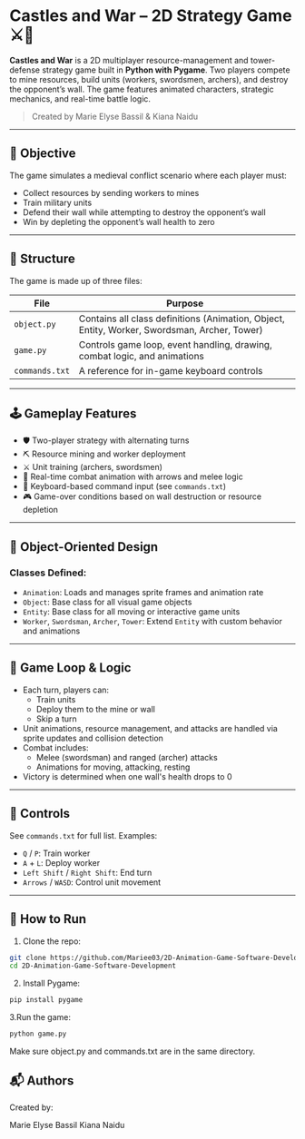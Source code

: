 # Castles and War – 2D Strategy Game ⚔️🏰

**Castles and War** is a 2D multiplayer resource-management and tower-defense strategy game built in **Python with Pygame**. Two players compete to mine resources, build units (workers, swordsmen, archers), and destroy the opponent’s wall. The game features animated characters, strategic mechanics, and real-time battle logic.

> Created by Marie Elyse Bassil & Kiana Naidu

---

## 🎯 Objective

The game simulates a medieval conflict scenario where each player must:
- Collect resources by sending workers to mines
- Train military units
- Defend their wall while attempting to destroy the opponent’s wall
- Win by depleting the opponent’s wall health to zero

---

## 🧩 Structure

The game is made up of three files:

| File | Purpose |
|------|---------|
| `object.py` | Contains all class definitions (Animation, Object, Entity, Worker, Swordsman, Archer, Tower) |
| `game.py` | Controls game loop, event handling, drawing, combat logic, and animations |
| `commands.txt` | A reference for in-game keyboard controls |

---

## 🕹️ Gameplay Features

- 🛡️ Two-player strategy with alternating turns
- ⛏️ Resource mining and worker deployment
- ⚔️ Unit training (archers, swordsmen)
- 🏹 Real-time combat animation with arrows and melee logic
- 📜 Keyboard-based command input (see `commands.txt`)
- 🎮 Game-over conditions based on wall destruction or resource depletion

---

## 🧱 Object-Oriented Design

### Classes Defined:
- `Animation`: Loads and manages sprite frames and animation rate
- `Object`: Base class for all visual game objects
- `Entity`: Base class for all moving or interactive game units
- `Worker`, `Swordsman`, `Archer`, `Tower`: Extend `Entity` with custom behavior and animations

---

## 🔁 Game Loop & Logic

- Each turn, players can:
  - Train units
  - Deploy them to the mine or wall
  - Skip a turn
- Unit animations, resource management, and attacks are handled via sprite updates and collision detection
- Combat includes:
  - Melee (swordsman) and ranged (archer) attacks
  - Animations for moving, attacking, resting
- Victory is determined when one wall's health drops to 0

---

## 🎨 Controls

See `commands.txt` for full list. Examples:

- `Q` / `P`: Train worker
- `A` + `L`: Deploy worker
- `Left Shift` / `Right Shift`: End turn
- `Arrows` / `WASD`: Control unit movement

---

## 🚀 How to Run

1. Clone the repo:
```bash
git clone https://github.com/Mariee03/2D-Animation-Game-Software-Development.git
cd 2D-Animation-Game-Software-Development
```

2. Install Pygame:
```bash
pip install pygame
```

3.Run the game:
```bash
python game.py
```
Make sure object.py and commands.txt are in the same directory.

## 📬 Authors

Created by:

Marie Elyse Bassil
Kiana Naidu
